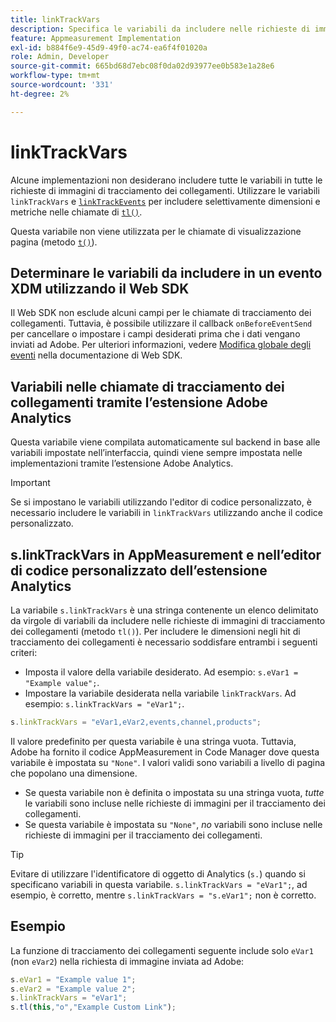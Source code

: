 ```yaml
---
title: linkTrackVars
description: Specifica le variabili da includere nelle richieste di immagini per il tracciamento dei collegamenti.
feature: Appmeasurement Implementation
exl-id: b884f6e9-45d9-49f0-ac74-ea6f4f01020a
role: Admin, Developer
source-git-commit: 665bd68d7ebc08f0da02d93977ee0b583e1a28e6
workflow-type: tm+mt
source-wordcount: '331'
ht-degree: 2%

---
```


# linkTrackVars

Alcune implementazioni non desiderano includere tutte le variabili in tutte le richieste di immagini di tracciamento dei collegamenti. Utilizzare le variabili `linkTrackVars` e [`linkTrackEvents`](linktrackevents.md) per includere selettivamente dimensioni e metriche nelle chiamate di [`tl()`](../functions/tl-method.md).

Questa variabile non viene utilizzata per le chiamate di visualizzazione pagina (metodo [`t()`](../functions/t-method.md)).

## Determinare le variabili da includere in un evento XDM utilizzando il Web SDK

Il Web SDK non esclude alcuni campi per le chiamate di tracciamento dei collegamenti. Tuttavia, è possibile utilizzare il callback `onBeforeEventSend` per cancellare o impostare i campi desiderati prima che i dati vengano inviati ad Adobe. Per ulteriori informazioni, vedere [Modifica globale degli eventi](https://experienceleague.adobe.com/docs/experience-platform/edge/fundamentals/tracking-events.html#modifying-events-globally) nella documentazione di Web SDK.

## Variabili nelle chiamate di tracciamento dei collegamenti tramite l’estensione Adobe Analytics

Questa variabile viene compilata automaticamente sul backend in base alle variabili impostate nell’interfaccia, quindi viene sempre impostata nelle implementazioni tramite l’estensione Adobe Analytics.

>[!IMPORTANT]
>
>Se si impostano le variabili utilizzando l&#39;editor di codice personalizzato, è necessario includere le variabili in `linkTrackVars` utilizzando anche il codice personalizzato.

## s.linkTrackVars in AppMeasurement e nell’editor di codice personalizzato dell’estensione Analytics

La variabile `s.linkTrackVars` è una stringa contenente un elenco delimitato da virgole di variabili da includere nelle richieste di immagini di tracciamento dei collegamenti (metodo `tl()`). Per includere le dimensioni negli hit di tracciamento dei collegamenti è necessario soddisfare entrambi i seguenti criteri:

* Imposta il valore della variabile desiderato. Ad esempio: `s.eVar1 = "Example value";`.
* Impostare la variabile desiderata nella variabile `linkTrackVars`. Ad esempio: `s.linkTrackVars = "eVar1";`.

```js
s.linkTrackVars = "eVar1,eVar2,events,channel,products";
```

Il valore predefinito per questa variabile è una stringa vuota. Tuttavia, Adobe ha fornito il codice AppMeasurement in Code Manager dove questa variabile è impostata su `"None"`. I valori validi sono variabili a livello di pagina che popolano una dimensione.

* Se questa variabile non è definita o impostata su una stringa vuota, *tutte* le variabili sono incluse nelle richieste di immagini per il tracciamento dei collegamenti.
* Se questa variabile è impostata su `"None"`, *no* variabili sono incluse nelle richieste di immagini per il tracciamento dei collegamenti.

>[!TIP]
>
>Evitare di utilizzare l&#39;identificatore di oggetto di Analytics (`s.`) quando si specificano variabili in questa variabile. `s.linkTrackVars = "eVar1";`, ad esempio, è corretto, mentre `s.linkTrackVars = "s.eVar1";` non è corretto.

## Esempio

La funzione di tracciamento dei collegamenti seguente include solo `eVar1` (non `eVar2`) nella richiesta di immagine inviata ad Adobe:

```js
s.eVar1 = "Example value 1";
s.eVar2 = "Example value 2";
s.linkTrackVars = "eVar1";
s.tl(this,"o","Example Custom Link");
```
